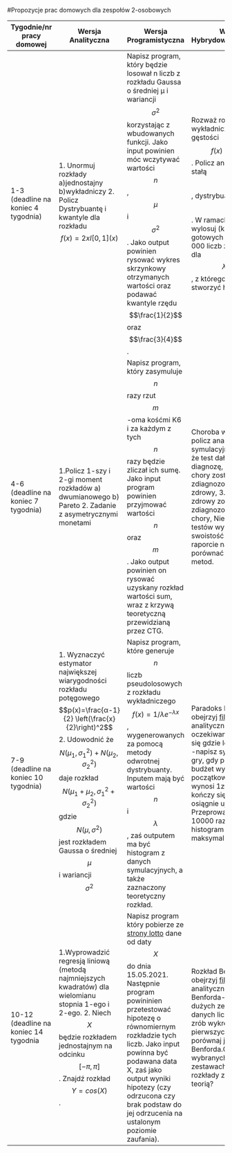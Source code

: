#Propozycje prac domowych dla zespołów 2-osobowych

| Tygodnie/nr pracy domowej | Wersja Analityczna | Wersja Programistyczna | Wersja Hybrydowa/Projektowa |
| ------ | ------ | ------ | ------ |
|1-3 (deadline na koniec 4 tygodnia) | 1. Unormuj rozkłady a)jednostajny b)wykładniczy 2. Policz Dystrybuantę i kwantyle dla rozkładu $$f(x) = 2x I[0,1](x)$$ | Napisz program, który będzie losował n liczb z rozkładu Gaussa o średniej μ i wariancji $$\sigma^2$$ korzystając z wbudowanych funkcji. Jako input powinien móc wczytywać wartości $$n$$, $$\mu$$ i $$\sigma^2$$. Jako output powinien rysować wykres skrzynkowy otrzymanych wartości oraz podawać kwantyle rzędu $$\frac{1}{2}$$  oraz $$\frac{3}{4}$$. | Rozważ rozkład wykładniczy o funkcji gęstości $$f(x) = C e^{-\lambda x}$$. Policz analitycznie stałą $$C$$, dystrybuantę $$F(x)$$. W ramach symulacji wylosuj (korzystając z gotowych funkcji) 10 000 liczb z tego rozkład dla $$λ=2$$, z którego należy stworzyć histogram. |
|4-6 (deadline na koniec 7 tygodnia)|1.Policz 1-szy i 2-gi moment rozkładów a) dwumianowego b) Pareto 2. Zadanie z asymetrycznymi monetami | Napisz program, który zasymuluje $$n$$ razy rzut $$m$$-oma kośćmi K6 i za każdym z tych $$n$$ razy będzie zliczał ich sumę. Jako input program powinien przyjmować wartości $$n$$ oraz $$m$$. Jako output powinien on rysować uzyskany rozkład wartości sum, wraz z krzywą teoretyczną przewidzianą przez CTG. |Choroba wieńcowa – policz analitycznie i symulacyjnie 1. P-stwo że test dał prawidłową diagnozę, 2. P-stwo że chory został zdiagnozowany jako zdrowy, 3. P-stwo że zdrowy został zdiagnozowany jako chory, Niech czułość testów wynosi 65%, zaś swoistość 85%. W raporcie należy porównać wyniki obu metod.|
|7-9 (deadline na koniec 10 tygodnia)|1. Wyznaczyć estymator największej wiarygodności rozkładu potęgowego $$p(x)=\frac{α-1}{2} \left(\frac{x}{2}\right)^2$$  2. Udowodnić że $$N(\mu_1, \sigma_1^2) + N(\mu_2, \sigma_2^2)$$ daje rozkład $$N(\mu_1 + \mu_2, \sigma_1^2 + \sigma_2^2)$$ gdzie $$N(\mu, \sigma^2)$$ jest rozkładem Gaussa o średniej $$\mu$$ i wariancji $$\sigma^2$$ |Napisz program, które generuje $$n$$ liczb pseudolosowych  z rozkładu wykładniczego $$f(x) = 1/ λ e^{-\lambda x}$$, wygenerowanych za pomocą metody odwrotnej dystrybuanty. Inputem mają być wartości $$n$$ i $$\lambda$$, zaś outputem ma być histogram z danych symulacyjnych, a także zaznaczony teoretyczny rozkład.|Paradoks Petersburgi: - obejrzyj [film](https://www.youtube.com/watch?v=DNs1tvfAxvs), - policz analityczne wartość oczekiwaną,-  zastanów się gdzie leży haczyk?, -napisz symulację tej gry, gdy początkowy budżet wynosi 10zł, a początkowa stawka wynosi 1zł. Symulacja kończy się gdy gracz osiągnie ujemne saldo. Przeprowadź symulację 10000 razy i narysuj histogram uzyskanych maksymalnych kwot.|
|10-12 (deadline na koniec 14 tygodnia|1.Wyprowadzić regresją liniową (metodą najmniejszych kwadratów) dla wielomianu stopnia 1-ego i 2-ego. 2. Niech $$X$$ będzie rozkładem jednostajnym na odcinku $$[-π, π]$$. Znajdź rozkład $$Y=cos(X)$$.|Napisz program który pobierze ze [strony lotto](https://www.lotto.pl/api/lotteries/draw-statistics/numbers-frequrency?gameType=Lotto&dateFrom=2020-10-06&dateTo=2021-01-12) dane od daty $$X$$ do dnia 15.05.2021. Następnie program powininien przetestować hipotezę o równomiernym rozkładzie tych liczb. Jako input powinna być podawana data X, zaś jako output wyniki hipotezy (czy odrzucona czy brak podstaw do jej odrzucenia na ustalonym poziomie zaufania).|Rozkład Benforda - obejrzyj [film](https://www.youtube.com/watch?v=XXjlR2OK1kM) - wyznacz analitycznie rozkład Benforda- ściągnij 5 dużych zestawów danych liczbowych- zrób wykresy pierwszych cyfr i porównaj je z rozkładem Benforda.Czy w wybranych przez was zestawach danych rozkłady zgadzają się z teorią?|

